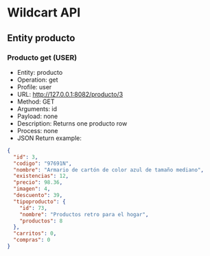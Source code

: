 # Wildcart API
## Entity producto
### Producto get (USER)
* Entity: producto
* Operation: get
* Profile: user 
* URL: http://127.0.0.1:8082/producto/3
* Method: GET
* Arguments: id
* Payload: none
* Description: Returns one producto row
* Process: none
* JSON Return example:
```json
{
  "id": 3,
  "codigo": "97691N",
  "nombre": "Armario de cartón de color azul de tamaño mediano",
  "existencias": 12,
  "precio": 98.36,
  "imagen": 4,
  "descuento": 39,
  "tipoproducto": {
    "id": 73,
    "nombre": "Productos retro para el hogar",
    "productos": 8
  },
  "carritos": 0,
  "compras": 0
}
```



